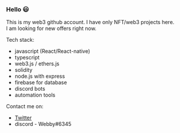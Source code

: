### Hello 😃
This is my web3 github account. I have only NFT/web3 projects here.  
I am looking for new offers right now.

Tech stack:
- javascript (React/React-native)
- typescript
- web3.js / ethers.js
- solidity
- node.js with express
- firebase for database
- discord bots
- automation tools

Contact me on:
- [Twitter](https://twitter.com/nft_webby)
- discord - Webby#6345
